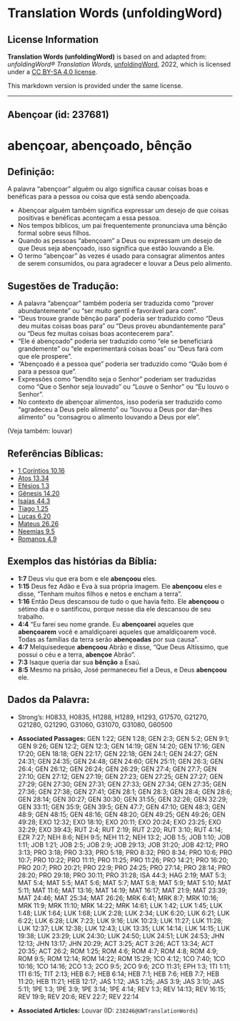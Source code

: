 # Translation Words (unfoldingWord)

## License Information

**Translation Words (unfoldingWord)** is based on and adapted from: _unfoldingWord® Translation Words_, [unfoldingWord](https://unfoldingword.org/utw), 2022, which is licensed under a [CC BY-SA 4.0 license](https://creativecommons.org/licenses/by-sa/4.0/legalcode.en).

This markdown version is provided under the same license.



--------------------------------

## Abençoar (id: 237681)

abençoar, abençoado, bênção
===========================

Definição:
----------

A palavra “abençoar” alguém ou algo significa causar coisas boas e benéficas para a pessoa ou coisa que está sendo abençoada.

* Abençoar alguém também significa expressar um desejo de que coisas positivas e benéficas aconteçam a essa pessoa.
* Nos tempos bíblicos, um pai frequentemente pronunciava uma bênção formal sobre seus filhos.
* Quando as pessoas “abençoam” a Deus ou expressam um desejo de que Deus seja abençoado, isso significa que estão louvando a Ele.
* O termo “abençoar” às vezes é usado para consagrar alimentos antes de serem consumidos, ou para agradecer e louvar a Deus pelo alimento.

Sugestões de Tradução:
----------------------

* A palavra “abençoar” também poderia ser traduzida como “prover abundantemente” ou “ser muito gentil e favorável para com”.
* “Deus trouxe grande bênção para” poderia ser traduzido como “Deus deu muitas coisas boas para” ou “Deus proveu abundantemente para” ou “Deus fez muitas coisas boas acontecerem para”.
* “Ele é abençoado” poderia ser traduzido como “ele se beneficiará grandemente” ou “ele experimentará coisas boas” ou “Deus fará com que ele prospere”.
* “Abençoado é a pessoa que” poderia ser traduzido como “Quão bom é para a pessoa que”.
* Expressões como “bendito seja o Senhor” poderiam ser traduzidas como “Que o Senhor seja louvado” ou “Louve o Senhor” ou “Eu louvo o Senhor”.
* No contexto de abençoar alimentos, isso poderia ser traduzido como “agradeceu a Deus pelo alimento” ou “louvou a Deus por dar\-lhes alimento” ou “consagrou o alimento louvando a Deus por ele”.

(Veja também: louvar)

Referências Bíblicas:
---------------------

* [1 Coríntios 10\.16](https://ref.ly/1Cor10:16)
* [Atos 13\.34](https://ref.ly/Acts13:34)
* [Efésios 1\.3](https://ref.ly/Eph1:3)
* [Gênesis 14\.20](https://ref.ly/Gen14:20)
* [Isaías 44\.3](https://ref.ly/Isa44:3)
* [Tiago 1\.25](https://ref.ly/Jas1:25)
* [Lucas 6\.20](https://ref.ly/Luke6:20)
* [Mateus 26\.26](https://ref.ly/Matt26:26)
* [Neemias 9\.5](https://ref.ly/Neh9:5)
* [Romanos 4\.9](https://ref.ly/Rom4:9)

Exemplos das histórias da Bíblia:
---------------------------------

* **1:7** Deus viu que era bom e ele **abençoou** eles.
* **1:15** Deus fez Adão e Eva à sua própria imagem. Ele **abençoou** eles e disse, “Tenham muitos filhos e netos e encham a terra”.
* **1:16** Então Deus descansou de tudo o que havia feito. Ele **abençoou** o sétimo dia e o santificou, porque nesse dia ele descansou de seu trabalho.
* **4:4** “Eu farei seu nome grande. Eu **abençoarei** aqueles que **abençoarem** você e amaldiçoarei aqueles que amaldiçoarem você. Todas as famílias da terra serão **abençoadas** por sua causa”.
* **4:7** Melquisedeque **abençoou** Abrão e disse, “Que Deus Altíssimo, que possui o céu e a terra, **abençoe** Abrão”.
* **7:3** Isaque queria dar sua **bênção** a Esaú.
* **8:5** Mesmo na prisão, José permaneceu fiel a Deus, e Deus **abençoou** ele.

Dados da Palavra:
-----------------

* Strong’s: H0833, H0835, H1288, H1289, H1293, G17570, G21270, G21280, G21290, G31060, G31070, G31080, G60500

* **Associated Passages:** GEN 1:22; GEN 1:28; GEN 2:3; GEN 5:2; GEN 9:1; GEN 9:26; GEN 12:2; GEN 12:3; GEN 14:19; GEN 14:20; GEN 17:16; GEN 17:20; GEN 18:18; GEN 22:17; GEN 22:18; GEN 24:1; GEN 24:27; GEN 24:31; GEN 24:35; GEN 24:48; GEN 24:60; GEN 25:11; GEN 26:3; GEN 26:4; GEN 26:12; GEN 26:24; GEN 26:29; GEN 27:4; GEN 27:7; GEN 27:10; GEN 27:12; GEN 27:19; GEN 27:23; GEN 27:25; GEN 27:27; GEN 27:29; GEN 27:30; GEN 27:31; GEN 27:33; GEN 27:34; GEN 27:35; GEN 27:36; GEN 27:38; GEN 27:41; GEN 28:1; GEN 28:3; GEN 28:4; GEN 28:6; GEN 28:14; GEN 30:27; GEN 30:30; GEN 31:55; GEN 32:26; GEN 32:29; GEN 33:11; GEN 35:9; GEN 39:5; GEN 47:7; GEN 47:10; GEN 48:3; GEN 48:9; GEN 48:15; GEN 48:16; GEN 48:20; GEN 49:25; GEN 49:26; GEN 49:28; EXO 12:32; EXO 18:10; EXO 20:11; EXO 20:24; EXO 23:25; EXO 32:29; EXO 39:43; RUT 2:4; RUT 2:19; RUT 2:20; RUT 3:10; RUT 4:14; EZR 7:27; NEH 8:6; NEH 9:5; NEH 11:2; NEH 13:2; JOB 1:5; JOB 1:10; JOB 1:11; JOB 1:21; JOB 2:5; JOB 2:9; JOB 29:13; JOB 31:20; JOB 42:12; PRO 3:13; PRO 3:18; PRO 3:33; PRO 5:18; PRO 8:32; PRO 8:34; PRO 10:6; PRO 10:7; PRO 10:22; PRO 11:11; PRO 11:25; PRO 11:26; PRO 14:21; PRO 16:20; PRO 20:7; PRO 20:21; PRO 22:9; PRO 24:25; PRO 27:14; PRO 28:14; PRO 28:20; PRO 29:18; PRO 30:11; PRO 31:28; ISA 44:3; HAG 2:19; MAT 5:3; MAT 5:4; MAT 5:5; MAT 5:6; MAT 5:7; MAT 5:8; MAT 5:9; MAT 5:10; MAT 5:11; MAT 11:6; MAT 13:16; MAT 14:19; MAT 16:17; MAT 21:9; MAT 23:39; MAT 24:46; MAT 25:34; MAT 26:26; MRK 6:41; MRK 8:7; MRK 10:16; MRK 11:9; MRK 11:10; MRK 14:22; MRK 14:61; LUK 1:42; LUK 1:45; LUK 1:48; LUK 1:64; LUK 1:68; LUK 2:28; LUK 2:34; LUK 6:20; LUK 6:21; LUK 6:22; LUK 6:28; LUK 7:23; LUK 9:16; LUK 10:23; LUK 11:27; LUK 11:28; LUK 12:37; LUK 12:38; LUK 12:43; LUK 13:35; LUK 14:14; LUK 14:15; LUK 19:38; LUK 23:29; LUK 24:30; LUK 24:50; LUK 24:51; LUK 24:53; JHN 12:13; JHN 13:17; JHN 20:29; ACT 3:25; ACT 3:26; ACT 13:34; ACT 20:35; ACT 26:2; ROM 1:25; ROM 4:6; ROM 4:7; ROM 4:8; ROM 4:9; ROM 9:5; ROM 12:14; ROM 14:22; ROM 15:29; 1CO 4:12; 1CO 7:40; 1CO 10:16; 1CO 14:16; 2CO 1:3; 2CO 9:5; 2CO 9:6; 2CO 11:31; EPH 1:3; 1TI 1:11; 1TI 6:15; TIT 2:13; HEB 6:7; HEB 6:14; HEB 7:1; HEB 7:6; HEB 7:7; HEB 11:20; HEB 11:21; HEB 12:17; JAS 1:12; JAS 1:25; JAS 3:9; JAS 3:10; JAS 5:11; 1PE 1:3; 1PE 3:9; 1PE 3:14; 1PE 4:14; REV 1:3; REV 14:13; REV 16:15; REV 19:9; REV 20:6; REV 22:7; REV 22:14
* **Associated Articles:** Louvar (ID: `238246@UWTranslationWords`)

